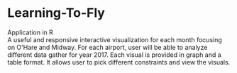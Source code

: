 # Learning-To-Fly
Application in R   
 A useful and responsive interactive visualization for each month focusing on O'Hare and Midway. For each airport, user will be able to analyze different data gather for year 2017. Each visual is provided in graph and a table format. It allows user to  pick different constraints and view the visuals.   
